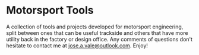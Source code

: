 # Motorsport Tools

A collection of tools and projects developed for motorsport engineering, split between ones that can be useful trackside and others that have more utility back in the factory or design office. Any comments of questions don't hesitate to contact me at jose.a.vale@outlook.com. Enjoy!
